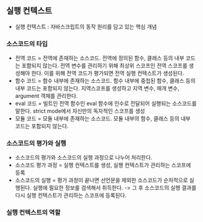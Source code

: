 ## 실행 컨텍스트
- 실행 컨텍스트 : 자바스크립트의 동작 원리를 담고 있는 핵심 개념

### 소스코드의 타입
- 전역 코드 = 전역에 존재하는 소스코드. 전역에 정의된 함수, 클래스 등의 내부 코드는 포함되지 않는다. 전역 변수를 관리하기 위해 최상위 스코프인 전역 스코프를 생성해야 한다. 이를 위해 전역 코드가 평가되면 전역 실행 컨텍스트가 생성된다.
- 함수 코드 = 함수 내부에 존재하는 소스코드. 함수 내부에 중첩된 함수, 클래스 등의 내부 코드는 포함되지 않는다. 지역스코프를 생성하고 지역 변수, 매개 변수, argument 객체를 관리한다.
- eval 코드 = 빌트인 전역 함수인 eval 함수에 인수로 전달되어 실행되는 소스코드를 말한다. strict mode에서 자신만의 독자적인 스코프를 생성
- 모듈 코드 = 모듈 내부에 존재하는 소스코드. 모듈 내부의 함수, 클래스 등의 내부 코드는 포함되지 않는다.


### 소스코드의 평가와 실행
- 소스코드의 평가와 소스코드의 실행 과정으로 나누어 처리한다.
- 소스코드 평가 과정 = 실행 컨텍스트를 생성, 실행 컨텍스트가 관리하는 스코프에 등록
- 소스코드의 실행 = 평가 과정이 끝나면 선언문을 제외한 소스코드가 순차적으로 실행된다. 실행에 필요한 정보를 검색해서 취득한다. -> 그 후 소스코드의 실행 결과를 다시 실행 컨텍스트가 관리하는 스코프에 등록된다.


### 실행 컨텍스트의 역할